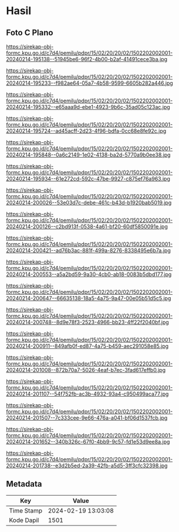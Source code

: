 # Hasil

## Foto C Plano

https://sirekap-obj-formc.kpu.go.id/c7d4/pemilu/pdpr/15/02/20/20/02/1502202002001-20240214-195138--51945be6-96f2-4b00-b2af-41491cece3ba.jpg

https://sirekap-obj-formc.kpu.go.id/c7d4/pemilu/pdpr/15/02/20/20/02/1502202002001-20240214-195233--f982ae64-05a7-4b58-9599-6605b282a446.jpg

https://sirekap-obj-formc.kpu.go.id/c7d4/pemilu/pdpr/15/02/20/20/02/1502202002001-20240214-195332--e65aaa9d-ebe1-4923-9b6c-35ad05c123ac.jpg

https://sirekap-obj-formc.kpu.go.id/c7d4/pemilu/pdpr/15/02/20/20/02/1502202002001-20240214-195724--ad45acff-2d23-4f96-bdfa-0cc68e8fe92c.jpg

https://sirekap-obj-formc.kpu.go.id/c7d4/pemilu/pdpr/15/02/20/20/02/1502202002001-20240214-195848--0a6c2149-1e02-4138-ba2d-5770a9b0ee38.jpg

https://sirekap-obj-formc.kpu.go.id/c7d4/pemilu/pdpr/15/02/20/20/02/1502202002001-20240214-195934--61e272cd-592c-47be-9927-c875ef76a963.jpg

https://sirekap-obj-formc.kpu.go.id/c7d4/pemilu/pdpr/15/02/20/20/02/1502202002001-20240214-200026--53e03d7c-debe-461c-b43d-b1920bab5019.jpg

https://sirekap-obj-formc.kpu.go.id/c7d4/pemilu/pdpr/15/02/20/20/02/1502202002001-20240214-200126--c2bd913f-0538-4a61-bf20-60df5850091e.jpg

https://sirekap-obj-formc.kpu.go.id/c7d4/pemilu/pdpr/15/02/20/20/02/1502202002001-20240214-200421--ad76b3ac-881f-499a-8276-8338495e6b7a.jpg

https://sirekap-obj-formc.kpu.go.id/c7d4/pemilu/pdpr/15/02/20/20/02/1502202002001-20240214-200553--a5a2bd59-9a30-4cb0-ab18-0083b5dbd177.jpg

https://sirekap-obj-formc.kpu.go.id/c7d4/pemilu/pdpr/15/02/20/20/02/1502202002001-20240214-200647--66635138-18a5-4a75-9a47-00e05b51d5c5.jpg

https://sirekap-obj-formc.kpu.go.id/c7d4/pemilu/pdpr/15/02/20/20/02/1502202002001-20240214-200748--8d9e78f3-2523-4966-bb23-4ff22f2040bf.jpg

https://sirekap-obj-formc.kpu.go.id/c7d4/pemilu/pdpr/15/02/20/20/02/1502202002001-20240214-200911--849afb0f-ed87-4a75-b459-aec291058e85.jpg

https://sirekap-obj-formc.kpu.go.id/c7d4/pemilu/pdpr/15/02/20/20/02/1502202002001-20240214-201008--872b70a7-5026-4eaf-b7ec-3fad617effb0.jpg

https://sirekap-obj-formc.kpu.go.id/c7d4/pemilu/pdpr/15/02/20/20/02/1502202002001-20240214-201107--54f752fb-ac3b-4932-93a4-c950499aca77.jpg

https://sirekap-obj-formc.kpu.go.id/c7d4/pemilu/pdpr/15/02/20/20/02/1502202002001-20240214-201507--7c333cee-9e66-476a-a041-bf06d1537fcb.jpg

https://sirekap-obj-formc.kpu.go.id/c7d4/pemilu/pdpr/15/02/20/20/02/1502202002001-20240214-201652--340b326c-67f0-4bb9-9c57-fd1e53d9ee8a.jpg

https://sirekap-obj-formc.kpu.go.id/c7d4/pemilu/pdpr/15/02/20/20/02/1502202002001-20240214-201738--e3d2b5ed-2a39-42fb-a5d5-3ff3cfc32398.jpg


## Metadata

| Key        | Value               |
| ---------- | ------------------- |
| Time Stamp | 2024-02-19 13:03:08 |
| Kode Dapil | 1501                |



